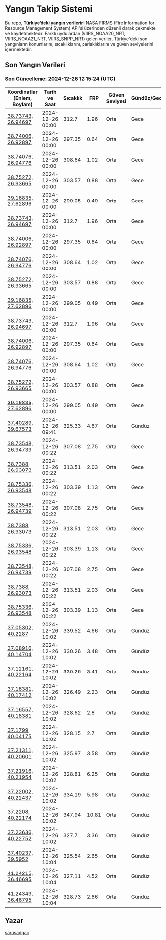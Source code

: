 # Yangın Takip Sistemi

Bu repo, **Türkiye'deki yangın verilerini** NASA FIRMS (Fire Information for Resource Management System) API'si üzerinden düzenli olarak çekmekte ve kaydetmektedir. Farklı uydulardan (VIIRS_NOAA20_NRT, VIIRS_NOAA21_NRT, VIIRS_SNPP_NRT) gelen veriler, Türkiye'deki son yangınların konumlarını, sıcaklıklarını, parlaklıklarını ve güven seviyelerini içermektedir.

## Son Yangın Verileri
### Son Güncelleme: 2024-12-26 12:15:24 (UTC)

| Koordinatlar (Enlem, Boylam) | Tarih ve Saat | Sıcaklık | FRP | Güven Seviyesi | Gündüz/Gece |
|-----------------------------|----------------|----------|-----|----------------|-------------|
| [38.73743, 26.94697](https://www.google.com/maps?q=38.73743,26.94697) | 2024-12-26 00:00 | 312.7 | 1.96 | Orta | Gece |
| [38.74006, 26.92897](https://www.google.com/maps?q=38.74006,26.92897) | 2024-12-26 00:00 | 297.35 | 0.64 | Orta | Gece |
| [38.74076, 26.94776](https://www.google.com/maps?q=38.74076,26.94776) | 2024-12-26 00:00 | 308.64 | 1.02 | Orta | Gece |
| [38.75272, 26.93665](https://www.google.com/maps?q=38.75272,26.93665) | 2024-12-26 00:00 | 303.57 | 0.88 | Orta | Gece |
| [39.16835, 27.62896](https://www.google.com/maps?q=39.16835,27.62896) | 2024-12-26 00:00 | 299.05 | 0.49 | Orta | Gece |
| [38.73743, 26.94697](https://www.google.com/maps?q=38.73743,26.94697) | 2024-12-26 00:00 | 312.7 | 1.96 | Orta | Gece |
| [38.74006, 26.92897](https://www.google.com/maps?q=38.74006,26.92897) | 2024-12-26 00:00 | 297.35 | 0.64 | Orta | Gece |
| [38.74076, 26.94776](https://www.google.com/maps?q=38.74076,26.94776) | 2024-12-26 00:00 | 308.64 | 1.02 | Orta | Gece |
| [38.75272, 26.93665](https://www.google.com/maps?q=38.75272,26.93665) | 2024-12-26 00:00 | 303.57 | 0.88 | Orta | Gece |
| [39.16835, 27.62896](https://www.google.com/maps?q=39.16835,27.62896) | 2024-12-26 00:00 | 299.05 | 0.49 | Orta | Gece |
| [38.73743, 26.94697](https://www.google.com/maps?q=38.73743,26.94697) | 2024-12-26 00:00 | 312.7 | 1.96 | Orta | Gece |
| [38.74006, 26.92897](https://www.google.com/maps?q=38.74006,26.92897) | 2024-12-26 00:00 | 297.35 | 0.64 | Orta | Gece |
| [38.74076, 26.94776](https://www.google.com/maps?q=38.74076,26.94776) | 2024-12-26 00:00 | 308.64 | 1.02 | Orta | Gece |
| [38.75272, 26.93665](https://www.google.com/maps?q=38.75272,26.93665) | 2024-12-26 00:00 | 303.57 | 0.88 | Orta | Gece |
| [39.16835, 27.62896](https://www.google.com/maps?q=39.16835,27.62896) | 2024-12-26 00:00 | 299.05 | 0.49 | Orta | Gece |
| [37.40289, 39.67573](https://www.google.com/maps?q=37.40289,39.67573) | 2024-12-26 09:41 | 325.33 | 4.67 | Orta | Gündüz |
| [38.73548, 26.94739](https://www.google.com/maps?q=38.73548,26.94739) | 2024-12-26 00:22 | 307.08 | 2.75 | Orta | Gece |
| [38.7388, 26.93073](https://www.google.com/maps?q=38.7388,26.93073) | 2024-12-26 00:22 | 313.51 | 2.03 | Orta | Gece |
| [38.75336, 26.93548](https://www.google.com/maps?q=38.75336,26.93548) | 2024-12-26 00:22 | 303.39 | 1.13 | Orta | Gece |
| [38.73548, 26.94739](https://www.google.com/maps?q=38.73548,26.94739) | 2024-12-26 00:22 | 307.08 | 2.75 | Orta | Gece |
| [38.7388, 26.93073](https://www.google.com/maps?q=38.7388,26.93073) | 2024-12-26 00:22 | 313.51 | 2.03 | Orta | Gece |
| [38.75336, 26.93548](https://www.google.com/maps?q=38.75336,26.93548) | 2024-12-26 00:22 | 303.39 | 1.13 | Orta | Gece |
| [38.73548, 26.94739](https://www.google.com/maps?q=38.73548,26.94739) | 2024-12-26 00:22 | 307.08 | 2.75 | Orta | Gece |
| [38.7388, 26.93073](https://www.google.com/maps?q=38.7388,26.93073) | 2024-12-26 00:22 | 313.51 | 2.03 | Orta | Gece |
| [38.75336, 26.93548](https://www.google.com/maps?q=38.75336,26.93548) | 2024-12-26 00:22 | 303.39 | 1.13 | Orta | Gece |
| [37.05302, 40.2287](https://www.google.com/maps?q=37.05302,40.2287) | 2024-12-26 10:02 | 339.52 | 4.66 | Orta | Gündüz |
| [37.08916, 40.14704](https://www.google.com/maps?q=37.08916,40.14704) | 2024-12-26 10:02 | 330.26 | 3.48 | Orta | Gündüz |
| [37.12161, 40.22164](https://www.google.com/maps?q=37.12161,40.22164) | 2024-12-26 10:02 | 330.26 | 3.41 | Orta | Gündüz |
| [37.16381, 40.17412](https://www.google.com/maps?q=37.16381,40.17412) | 2024-12-26 10:02 | 326.49 | 2.23 | Orta | Gündüz |
| [37.16557, 40.18381](https://www.google.com/maps?q=37.16557,40.18381) | 2024-12-26 10:02 | 328.62 | 2.8 | Orta | Gündüz |
| [37.1799, 40.04175](https://www.google.com/maps?q=37.1799,40.04175) | 2024-12-26 10:02 | 328.15 | 2.7 | Orta | Gündüz |
| [37.21311, 40.20601](https://www.google.com/maps?q=37.21311,40.20601) | 2024-12-26 10:02 | 325.97 | 3.58 | Orta | Gündüz |
| [37.21916, 40.21954](https://www.google.com/maps?q=37.21916,40.21954) | 2024-12-26 10:02 | 328.81 | 6.25 | Orta | Gündüz |
| [37.22002, 40.22437](https://www.google.com/maps?q=37.22002,40.22437) | 2024-12-26 10:02 | 334.19 | 5.98 | Orta | Gündüz |
| [37.2208, 40.22174](https://www.google.com/maps?q=37.2208,40.22174) | 2024-12-26 10:02 | 347.94 | 10.81 | Orta | Gündüz |
| [37.23636, 40.22752](https://www.google.com/maps?q=37.23636,40.22752) | 2024-12-26 10:02 | 327.7 | 3.36 | Orta | Gündüz |
| [37.40237, 39.5952](https://www.google.com/maps?q=37.40237,39.5952) | 2024-12-26 10:04 | 325.54 | 2.65 | Orta | Gündüz |
| [41.24215, 36.46695](https://www.google.com/maps?q=41.24215,36.46695) | 2024-12-26 10:04 | 327.11 | 4.52 | Orta | Gündüz |
| [41.24349, 36.46795](https://www.google.com/maps?q=41.24349,36.46795) | 2024-12-26 10:04 | 328.73 | 2.66 | Orta | Gündüz |

## Yazar

[sarusadgac](https://x.com/sarusadgac)
